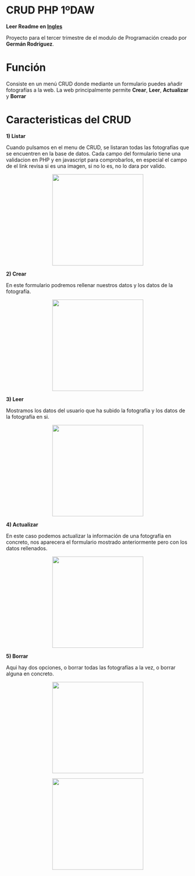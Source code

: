 # CRUD PHP 1ºDAW

**Leer Readme en [**Ingles**](README_ENG.md)**

Proyecto para el tercer trimestre de el modulo de Programación creado por **Germán Rodríguez**. 


# Función

Consiste en un menú CRUD donde mediante un formulario puedes añadir fotografías a la web.
La web principalmente permite **Crear**, **Leer**, **Actualizar** y **Borrar**


# Caracteristicas del CRUD

**1) Listar**

Cuando pulsamos en el menu de CRUD, se listaran todas las fotografías que se encuentren en la base de datos. Cada campo del formulario tiene una validacion en PHP y en javascript para comprobarlos, en especial el campo de el link revisa si es una imagen, si no lo es, no lo dara por valido.

<p align="center">
  <img src="https://image.prntscr.com/image/6db7176fb2d0431ba9c405077d7413d5.png" width="250"/>
</p>

**2) Crear**

En este formulario podremos rellenar nuestros datos y los datos de la fotografía.

 <p align="center">
  <img src="https://image.ibb.co/mHqhfv/Screenshot_3.png" width="250"/>
</p>

**3) Leer**

 Mostramos los datos del usuario que ha subido la fotografía y los datos de la fotografía en si.
 
  <p align="center">
  <img src="https://image.prntscr.com/image/2021e19be8d74511a92fc93be52772e9.png" width="250"/>
</p>

**4) Actualizar**

 En este caso podemos actualizar la información de una fotografía en concreto, nos aparecera el formulario mostrado anteriormente pero con los datos rellenados.
 
 <p align="center">
  <img src="https://image.prntscr.com/image/6311adda67b34349b02e988ceaca32a7.png" width="250"/>
</p>

**5) Borrar**

 Aqui hay dos opciones, o borrar todas las fotografías a la vez, o borrar alguna en concreto.
 
 <p align="center">
  <img src="https://image.prntscr.com/image/0fdbda873d8544cf9dfed279bb5a6a03.png" width="250"/>
</p>
  <p align="center">
  <img src="https://image.prntscr.com/image/6fc213aa5e1d4b04b9b592b2fdd1ffe2.png" width="250"/>
</p>


